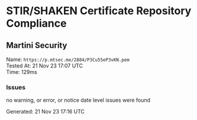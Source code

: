 # STIR/SHAKEN Certificate Repository Compliance

## Martini Security

Name: `https://p.mtsec.me/2884/P3Cu55eP3vKN.pem`\
Tested At: 21 Nov 23 17:07 UTC\
Time: 129ms

### Issues

no warning, or error, or notice date level issues were found

Generated: 21 Nov 23 17:16 UTC